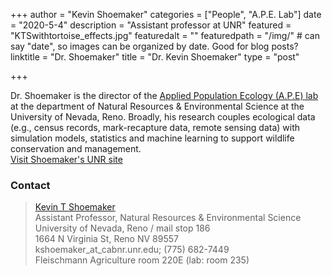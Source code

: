 +++
author = "Kevin Shoemaker"
categories = ["People", "A.P.E. Lab"]
date = "2020-5-4"
description = "Assistant professor at UNR"
featured = "KTSwithtortoise_effects.jpg"
featuredalt = ""
featuredpath = "/img/"  # can say "date", so images can be organized by date. Good for blog posts?
linktitle = "Dr. Shoemaker"
title = "Dr. Kevin Shoemaker"
type = "post"

+++

Dr. Shoemaker is the director of the [Applied Population Ecology (A.P.E) lab](http://naes.unr.edu/shoemaker/lab/index.html) at the department of Natural Resources & Environmental Science at the University of Nevada, Reno. Broadly, his research couples ecological data (e.g., census records, mark-recapture data, remote sensing data) with simulation models, statistics and machine learning to support wildlife conservation and management.  
 [Visit Shoemaker's UNR site](http://naes.unr.edu/shoemaker/)

### Contact

> [Kevin T Shoemaker](http://naes.unr.edu/shoemaker/)  
> Assistant Professor, Natural Resources & Environmental Science  
> University of Nevada, Reno / mail stop 186  
> 1664 N Virginia St, Reno NV 89557  
> kshoemaker_at_cabnr.unr.edu; (775) 682-7449  
> Fleischmann Agriculture room 220E (lab: room 235)  
